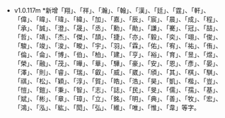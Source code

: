 * v1.0.117m
*新增「翔」、「祥」、「瀚」、「翰」、「漢」、「廷」、「霆」、「軒」、「偉」、「暐」、「瑋」、「緯」、「加」、「嘉」、「辰」、「宸」、「晨」、「成」、「程」、「承」、「誠」、「澄」、「晟」、「丞」、「勳」、「勛」、「謙」、「騫」、「冠」、「喆」、「哲」、「靖」、「杰」、「傑」、「頡」、「捷」、「亦」、「毅」、「奕」、「翊」、「俊」、「駿」、「竣」、「浚」、「畯」、「宇」、「羽」、「霖」、「佑」、「宥」、「祐」、「侑」、「倫」、「侖」、「博」、「伯」、「柏」、「建」、「亨」、「裕」、「育」、「昱」、「煜」、「榮」、「融」、「茂」、「曄」、「華」、「驊」、「豪」、「安」、「恩」、「彥」、「晏」、「澤」、「則」、「睿」、「瑞」、「叡」、「威」、「崴」、「頎」、「其」、「棋」、「騏」、「祺」、「松」、「穎」、「淳」、「賀」、「皓」、「浩」、「昊」、「凱」、「楷」、「豈」、「愷」、「鎧」、「秉」、「智」、「志」、「誌」、「民」、「旻」、「儒」、「孺」、「基」、「斌」、「彬」、「章」、「璋」、「立」、「銘」、「明」、「典」、「善」、「牧」、「宏」、「鴻」、「泓」、「紘」、「閎」、「弘」、「維」、「唯」、「惟」、「韋」等字。
